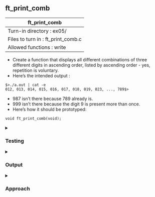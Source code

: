 ## ft_print_comb

|               ft_print_comb        |
|---------------------------------|
| Turn-in directory : ex05/       |
| Files to turn in : ft_print_comb.c |
| Allowed functions : write       |
- Create a function that displays all different combinations of three different digits in
ascending order, listed by ascending order - yes, repetition is voluntary.
- Here’s the intended output :
```
$>./a.out | cat -e
012, 013, 014, 015, 016, 017, 018, 019, 023, ..., 789$>
```
- 987 isn’t there because 789 already is.
- 999 isn’t there because the digit 9 is present more than once.
- Here’s how it should be prototyped:
```
void ft_print_comb(void);
```

<details>
<summary><h3>Testing</h3></summary>
<pre><code> int	main(void)
{
	ft_print_comb();
	return (0);
}</code></pre>

See [testing file](main.c)
</details>

<details>
<summary><h3>Output</h3></summary>
<pre><code>012, 013, 014, 015, 016, 017, 018, 019, 023, 024, 025, 026, 027, 028, 029, 034, 035, 036, 037, 038, 039, 045, 046, 047, 048, 049, 056, 057, 058, 059, 067, 068, 069, 078, 079, 089, 123, 124, 125, 126, 127, 128, 129, 134, 135, 136, 137, 138, 139, 145, 146, 147, 148, 149, 156, 157, 158, 159, 167, 168, 169, 178, 179, 189, 234, 235, 236, 237, 238, 239, 245, 246, 247, 248, 249, 256, 257, 258, 259, 267, 268, 269, 278, 279, 289, 345, 346, 347, 348, 349, 356, 357, 358, 359, 367, 368, 369, 378, 379, 389, 456, 457, 458, 459, 467, 468, 469, 478, 479, 489, 567, 568, 569, 578, 579, 589, 678, 679, 689, 789</code></pre>
</details>

<details>
<summary><h3>Approach</h3></summary>
This <a href=ft_print_comb.c>answer</a> sets 3 variables to represent the 3 digits in a combination and then uses 3 <code>while</code> loops to loop their values.

Within each combination, the digits must be ascending order, hence the variables are initialised to at least be higher than the previous digit:
<pre><code>x = '0';
...
	y = x + 1;
	...
		z = y + 1;
		...</code></pre>

Since we know that the last combination is 789, we can use this to set the <code>while</code> loop conditions. Also, to use these loops in combination, these loops are nested within each other.
<pre><code>while (x <= '7')
...
	while (y <= '8')
	...
		while (z <= '9')
		...
	</code></pre>

Within these nested loops, we write the digits in combination, remembering to separate them with a comma (and a space). However, to avoid putting a comma after 789 as well, we place the command to write the comma within an <code>if</code> statement. Since there is only one combination that starts with 7 that the loops will get to (as intended), we don't need to add more conditions
<pre><code>if (x != '7')
	write(1, ", ", 2);</code></pre>
</details>
